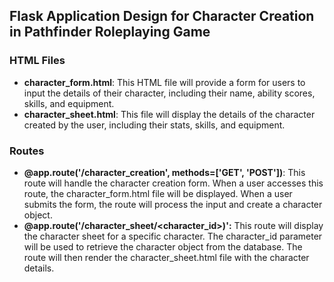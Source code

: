 ## Flask Application Design for Character Creation in Pathfinder Roleplaying Game

### HTML Files

- **character_form.html**: This HTML file will provide a form for users to input the details of their character, including their name, ability scores, skills, and equipment.
- **character_sheet.html**: This file will display the details of the character created by the user, including their stats, skills, and equipment.

### Routes

- **@app.route('/character_creation', methods=['GET', 'POST'])**: This route will handle the character creation form. When a user accesses this route, the character_form.html file will be displayed. When a user submits the form, the route will process the input and create a character object.
- **@app.route('/character_sheet/<character_id>)':** This route will display the character sheet for a specific character. The character_id parameter will be used to retrieve the character object from the database. The route will then render the character_sheet.html file with the character details.